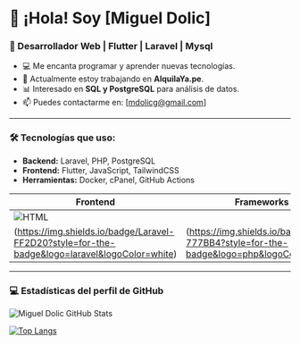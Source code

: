 # 👋 ¡Hola! Soy [Miguel Dolic] 
### 🚀 Desarrollador Web | Flutter | Laravel | Mysql

- 💻 Me encanta programar y aprender nuevas tecnologías.
- 📌 Actualmente estoy trabajando en **AlquilaYa.pe**.
- 📊 Interesado en **SQL y PostgreSQL** para análisis de datos.
- 📫 Puedes contactarme en: [mdolicg@gmail.com]

---

### 🛠️ Tecnologías que uso:
- **Backend:** Laravel, PHP, PostgreSQL
- **Frontend:** Flutter, JavaScript, TailwindCSS
- **Herramientas:** Docker, cPanel, GitHub Actions

| Frontend | Frameworks | Lenguajes |
|----------|-------|-------|
|![HTML](https://img.shields.io/badge/HTML5-E34F26?style=for-the-badge&logo=html5&logoColor=white)
 |(https://img.shields.io/badge/Laravel-FF2D20?style=for-the-badge&logo=laravel&logoColor=white) | (https://img.shields.io/badge/PHP-777BB4?style=for-the-badge&logo=php&logoColor=white)|
 

---
### 💻 Estadísticas del perfil de GitHub
![Miguel Dolic GitHub Stats](https://github-readme-stats.vercel.app/api?username=MiguelDG-96&show_icons=true&theme=tokyonight&locale=es)

[![Top Langs](https://github-readme-stats.vercel.app/api/top-langs/?username=MiguelDG-96&layout=compact&theme=tokyonight&locale=es)](https://github.com/MiguelDG-96/github-readme-stats)
